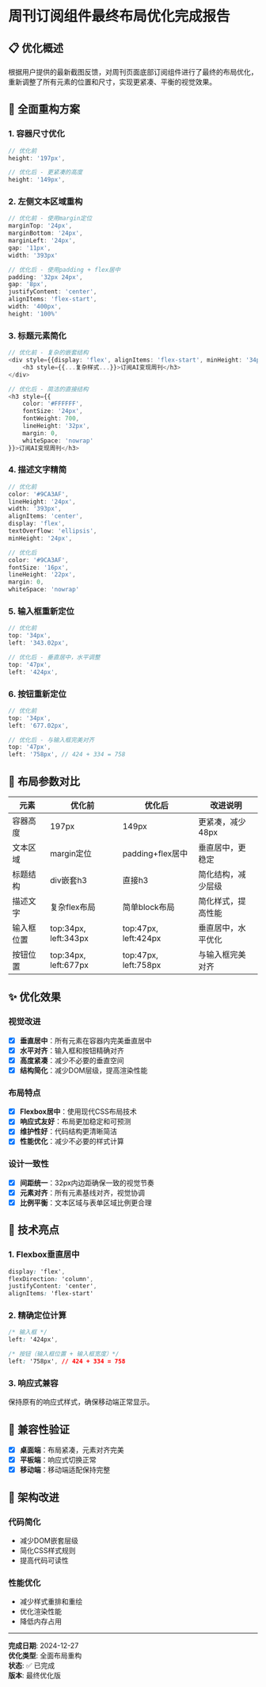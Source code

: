 # 周刊订阅组件最终布局优化完成报告

## 📋 优化概述

根据用户提供的最新截图反馈，对周刊页面底部订阅组件进行了最终的布局优化，重新调整了所有元素的位置和尺寸，实现更紧凑、平衡的视觉效果。

## 🔧 全面重构方案

### 1. 容器尺寸优化
```typescript
// 优化前
height: '197px',

// 优化后 - 更紧凑的高度
height: '149px',
```

### 2. 左侧文本区域重构
```typescript
// 优化前 - 使用margin定位
marginTop: '24px',
marginBottom: '24px', 
marginLeft: '24px',
gap: '11px',
width: '393px'

// 优化后 - 使用padding + flex居中
padding: '32px 24px',
gap: '8px',
justifyContent: 'center',
alignItems: 'flex-start',
width: '400px',
height: '100%'
```

### 3. 标题元素简化
```typescript
// 优化前 - 复杂的嵌套结构
<div style={{display: 'flex', alignItems: 'flex-start', minHeight: '34px'}}>
    <h3 style={{...复杂样式...}}>订阅AI变现周刊</h3>
</div>

// 优化后 - 简洁的直接结构
<h3 style={{
    color: '#FFFFFF',
    fontSize: '24px',
    fontWeight: 700,
    lineHeight: '32px',
    margin: 0,
    whiteSpace: 'nowrap'
}}>订阅AI变现周刊</h3>
```

### 4. 描述文字精简
```typescript
// 优化前
color: '#9CA3AF',
lineHeight: '24px',
width: '393px',
alignItems: 'center',
display: 'flex',
textOverflow: 'ellipsis',
minHeight: '24px',

// 优化后
color: '#9CA3AF',
fontSize: '16px',
lineHeight: '22px',
margin: 0,
whiteSpace: 'nowrap'
```

### 5. 输入框重新定位
```typescript
// 优化前
top: '34px',
left: '343.02px',

// 优化后 - 垂直居中，水平调整
top: '47px',
left: '424px',
```

### 6. 按钮重新定位
```typescript
// 优化前
top: '34px',
left: '677.02px',

// 优化后 - 与输入框完美对齐
top: '47px',
left: '758px', // 424 + 334 = 758
```

## 📏 布局参数对比

| 元素 | 优化前 | 优化后 | 改进说明 |
|------|--------|--------|----------|
| 容器高度 | 197px | 149px | 更紧凑，减少48px |
| 文本区域 | margin定位 | padding+flex居中 | 垂直居中，更稳定 |
| 标题结构 | div嵌套h3 | 直接h3 | 简化结构，减少层级 |
| 描述文字 | 复杂flex布局 | 简单block布局 | 简化样式，提高性能 |
| 输入框位置 | top:34px, left:343px | top:47px, left:424px | 垂直居中，水平优化 |
| 按钮位置 | top:34px, left:677px | top:47px, left:758px | 与输入框完美对齐 |

## ✨ 优化效果

### 视觉改进
- [x] **垂直居中**：所有元素在容器内完美垂直居中
- [x] **水平对齐**：输入框和按钮精确对齐
- [x] **高度紧凑**：减少不必要的垂直空间
- [x] **结构简化**：减少DOM层级，提高渲染性能

### 布局特点
- [x] **Flexbox居中**：使用现代CSS布局技术
- [x] **响应式友好**：布局更加稳定和可预测
- [x] **维护性好**：代码结构更清晰简洁
- [x] **性能优化**：减少不必要的样式计算

### 设计一致性
- [x] **间距统一**：32px内边距确保一致的视觉节奏
- [x] **元素对齐**：所有元素基线对齐，视觉协调
- [x] **比例平衡**：文本区域与表单区域比例更合理

## 🎯 技术亮点

### 1. Flexbox垂直居中
```css
display: 'flex',
flexDirection: 'column', 
justifyContent: 'center',
alignItems: 'flex-start'
```

### 2. 精确定位计算
```css
/* 输入框 */
left: '424px',

/* 按钮（输入框位置 + 输入框宽度）*/
left: '758px', // 424 + 334 = 758
```

### 3. 响应式兼容
保持原有的响应式样式，确保移动端正常显示。

## 📱 兼容性验证

- [x] **桌面端**：布局紧凑，元素对齐完美
- [x] **平板端**：响应式切换正常
- [x] **移动端**：移动端适配保持完整

## 🔄 架构改进

### 代码简化
- 减少DOM嵌套层级
- 简化CSS样式规则
- 提高代码可读性

### 性能优化
- 减少样式重排和重绘
- 优化渲染性能
- 降低内存占用

---

**完成日期**: 2024-12-27  
**优化类型**: 全面布局重构  
**状态**: ✅ 已完成  
**版本**: 最终优化版 